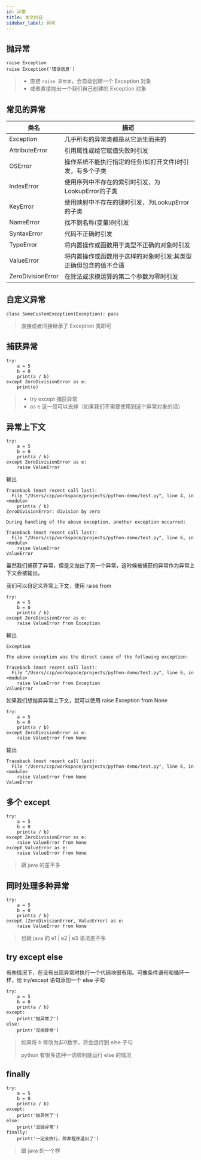 ```yaml
---
id: 异常
title: 本文内容
sidebar_label: 异常
---
```




## 抛异常

```
raise Exception
raise Exception('错误信息')
```

> - 直接 `raise 异常类`，会自动创建一个 Exception 对象
> - 或者直接抛出一个我们自己创建的 Exception 对象



## 常见的异常

| 类名              | 描述                                                         |
| ----------------- | ------------------------------------------------------------ |
| Exception         | 几乎所有的异常类都是从它派生而来的                           |
| AttributeError    | 引用属性或给它赋值失败时引发                                 |
| OSError           | 操作系统不能执行指定的任务(如打开文件)时引发，有多个子类     |
| IndexError        | 使用序列中不存在的索引时引发，为LookupError的子类            |
| KeyError          | 使用映射中不存在的键时引发，为LookupError的子类              |
| NameError         | 找不到名称(变量)时引发                                       |
| SyntaxError       | 代码不正确时引发                                             |
| TypeError         | 将内置操作或函数用于类型不正确的对象时引发                   |
| ValueError        | 将内置操作或函数用于这样的对象时引发:其类型正确但包含的值不合适 |
| ZeroDivisionError | 在除法或求模运算的第二个参数为零时引发                       |



## 自定义异常

```
class SomeCustomException(Exception): pass
```

> 直接或者间接继承了 Exception 类即可



## 捕获异常

```
try:
    a = 5
    b = 0
    print(a / b)
except ZeroDivisionError as e:
    print(e)
```

> - try except 捕获异常
> - as e 这一段可以去掉（如果我们不需要使用到这个异常对象的话）



## 异常上下文

```
try:
    a = 5
    b = 0
    print(a / b)
except ZeroDivisionError as e:
    raise ValueError
```

输出

```
Traceback (most recent call last):
  File "/Users/czp/workspace/projects/python-demo/test.py", line 4, in <module>
    print(a / b)
ZeroDivisionError: division by zero

During handling of the above exception, another exception occurred:

Traceback (most recent call last):
  File "/Users/czp/workspace/projects/python-demo/test.py", line 6, in <module>
    raise ValueError
ValueError
```

虽然我们捕获了异常，但是又抛出了另一个异常，这时候被捕获的异常作为异常上下文会被输出。

我们可以自定义异常上下文，使用 raise from

```
try:
    a = 5
    b = 0
    print(a / b)
except ZeroDivisionError as e:
    raise ValueError from Exception
```

输出

```
Exception

The above exception was the direct cause of the following exception:

Traceback (most recent call last):
  File "/Users/czp/workspace/projects/python-demo/test.py", line 6, in <module>
    raise ValueError from Exception
ValueError
```

如果我们想抛弃异常上下文，就可以使用 raise Exception from None

```
try:
    a = 5
    b = 0
    print(a / b)
except ZeroDivisionError as e:
    raise ValueError from None
```

输出

```
Traceback (most recent call last):
  File "/Users/czp/workspace/projects/python-demo/test.py", line 6, in <module>
    raise ValueError from None
ValueError
```



## 多个 except

```
try:
    a = 5
    b = 0
    print(a / b)
except ZeroDivisionError as e:
    raise ValueError from None
except ValueError as e:
    raise ValueError from None
```

> 跟 java 的差不多



## 同时处理多种异常

```
try:
    a = 5
    b = 0
    print(a / b)
except (ZeroDivisionError, ValueError) as e:
    raise ValueError from None
```

> 也跟 java 的 e1 | e2 | e3 语法差不多



## try except else

有些情况下，在没有出现异常时执行一个代码块很有用。可像条件语句和循环一样，给 try/except 语句添加一个 else 子句

```
try:
    a = 5
    b = 0
    print(a / b)
except:
    print('抛异常了')
else:
    print('没抛异常')
```

> 如果将 b 修改为非0数字，将会运行到 else 子句
>
> python 有很多这种一切顺利就运行 else 的情况



## finally

```
try:
    a = 5
    b = 0
    print(a / b)
except:
    print('抛异常了')
else:
    print('没抛异常')
finally:
    print('一定会执行，除非程序退出了')
```

> 跟 java 的一个样

